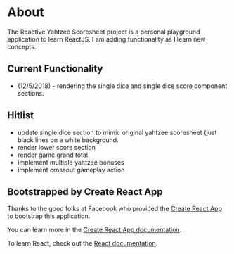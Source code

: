 # About
The Reactive Yahtzee Scoresheet project is a personal playground application to learn ReactJS. I am adding functionality as I learn new concepts. 

## Current Functionality
 - (12/5/2018) - rendering the single dice and single dice score component sections.


## Hitlist
 - update single dice section to mimic original yahtzee scoresheet (just black lines on a white background.
 - render lower score section
 - render game grand total
 - implement multiple yahtzee bonuses
 - implement crossout gameplay action

## Bootstrapped by Create React App 
Thanks to the good folks at Facebook who provided the [Create React App](https://github.com/facebook/create-react-app) to bootstrap this application.

You can learn more in the [Create React App documentation](https://facebook.github.io/create-react-app/docs/getting-started).

To learn React, check out the [React documentation](https://reactjs.org/).

